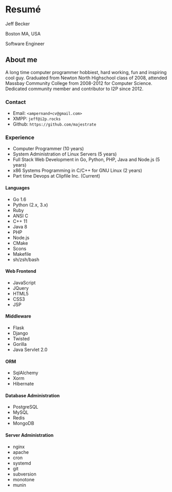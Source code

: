
# Resumé

Jeff Becker

Boston MA, USA

Software Engineer


## About me

A long time computer programmer hobbiest, hard working, fun and inspiring cool guy.
Graduated from Newton North Highschool class of 2008, attended Massbay Community
College from 2008-2012 for Computer Science. Dedicated community member and
contributor to I2P since 2012.

### Contact

* Email:  `<ampernand+cv@gmail.com>`
* XMPP:   `jeff@i2p.rocks`
* Github: `https://github.com/majestrate`

### Experience

* Computer Programmer (10 years)
* System Administration of Linux Servers (5 years)
* Full Stack Web Development in Go, Python, PHP, Java and Node.js (5 years)
* x86 Systems Programming in C/C++ for GNU Linux (2 years)
* Part time Devops at Clipfile Inc. (Current)

#### Languages

* Go 1.6
* Python (2.x, 3.x)
* Ruby
* ANSI C
* C++ 11
* Java 8
* PHP
* Node.js
* CMake
* Scons
* Makefile
* sh/zsh/bash

#### Web Frontend

* JavaScript
* JQuery
* HTML5
* CSS3
* JSP

#### Middleware

* Flask
* Django
* Twisted
* Gorilla
* Java Servlet 2.0

#### ORM

* SqlAlchemy
* Xorm
* Hibernate
      
#### Database Administration

* PostgreSQL
* MySQL
* Redis
* MongoDB

#### Server Administration

* nginx
* apache
* cron
* systemd
* git
* subversion
* monotone
* munin

